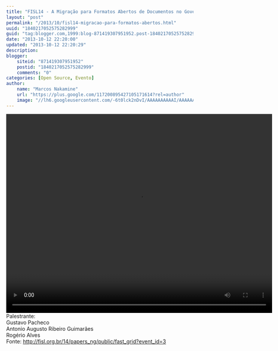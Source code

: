 ```yaml
---
title: "FISL14 - A Migração para Formatos Abertos de Documentos no Governo do RS"
layout: "post"
permalink: "/2013/10/fisl14-migracao-para-formatos-abertos.html"
uuid: "1840217052575282999"
guid: "tag:blogger.com,1999:blog-871419307951952.post-1840217052575282999"
date: "2013-10-12 22:20:00"
updated: "2013-10-12 22:20:29"
description: 
blogger:
    siteid: "871419307951952"
    postid: "1840217052575282999"
    comments: "0"
categories: [Open Source, Evento]
author: 
    name: "Marcos Nakamine"
    url: "https://plus.google.com/117200895427105171614?rel=author"
    image: "//lh6.googleusercontent.com/-6t0lck2nDvI/AAAAAAAAAAI/AAAAAAAAOBw/_9ON3AiIr48/s32-c/photo.jpg"
---
```


<div class="css-full-post-content js-full-post-content">
<video controls="" height="535" width="716"><source src="http://hemingway.softwarelivre.org/fisl14/high/41c/sala41c-high-201307051801.ogg"></source>Your browser does not support the video tag.</video>Palestrante:<br>Gustavo Pacheco<br>Antonio Augusto Ribeiro Guimarães<br>Rogério Alves<br>Fonte: <a href="http://fisl.org.br/14/papers_ng/public/fast_grid?event_id=3">http://fisl.org.br/14/papers_ng/public/fast_grid?event_id=3</a>
</div>